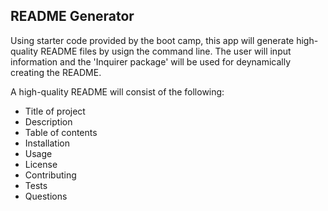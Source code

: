 ## README Generator

Using starter code provided by the boot camp, this app will generate high-quality README files by usign the command line. The user will input information and the 'Inquirer package' will be used for deynamically creating the README.

A high-quality README will consist of the following:
- Title of project
- Description
- Table of contents
- Installation
- Usage
- License
- Contributing
- Tests 
- Questions
